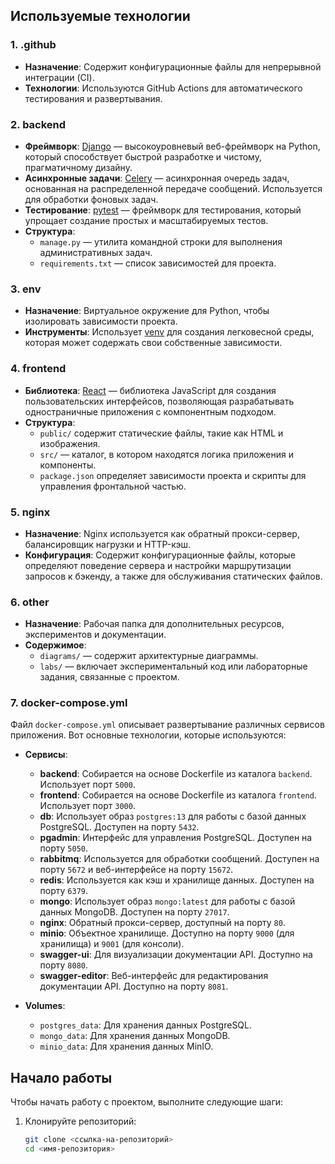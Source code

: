 
## Используемые технологии





### 1. **.github**
- **Назначение**: Содержит конфигурационные файлы для непрерывной интеграции (CI).
- **Технологии**: Используются GitHub Actions для автоматического тестирования и развертывания.

### 2. **backend**
- **Фреймворк**: [Django](https://www.djangoproject.com/) — высокоуровневый веб-фреймворк на Python, который способствует быстрой разработке и чистому, прагматичному дизайну.
- **Асинхронные задачи**: [Celery](https://docs.celeryproject.org/en/stable/) — асинхронная очередь задач, основанная на распределенной передаче сообщений. Используется для обработки фоновых задач.
- **Тестирование**: [pytest](https://docs.pytest.org/en/latest/) — фреймворк для тестирования, который упрощает создание простых и масштабируемых тестов.
- **Структура**:
  - `manage.py` — утилита командной строки для выполнения административных задач.
  - `requirements.txt` — список зависимостей для проекта.

### 3. **env**
- **Назначение**: Виртуальное окружение для Python, чтобы изолировать зависимости проекта.
- **Инструменты**: Использует [venv](https://docs.python.org/3/library/venv.html) для создания легковесной среды, которая может содержать свои собственные зависимости.

### 4. **frontend**
- **Библиотека**: [React](https://reactjs.org/) — библиотека JavaScript для создания пользовательских интерфейсов, позволяющая разрабатывать одностраничные приложения с компонентным подходом.
- **Структура**:
  - `public/` содержит статические файлы, такие как HTML и изображения.
  - `src/` — каталог, в котором находятся логика приложения и компоненты.
  - `package.json` определяет зависимости проекта и скрипты для управления фронтальной частью.

### 5. **nginx**
- **Назначение**: Nginx используется как обратный прокси-сервер, балансировщик нагрузки и HTTP-кэш.
- **Конфигурация**: Содержит конфигурационные файлы, которые определяют поведение сервера и настройки маршрутизации запросов к бэкенду, а также для обслуживания статических файлов.

### 6. **other**
- **Назначение**: Рабочая папка для дополнительных ресурсов, экспериментов и документации.
- **Содержимое**:
  - `diagrams/` — содержит архитектурные диаграммы.
  - `labs/` — включает экспериментальный код или лабораторные задания, связанные с проектом.

### 7. **docker-compose.yml**
Файл `docker-compose.yml` описывает развертывание различных сервисов приложения. Вот основные технологии, которые используются:

- **Сервисы**:
  - **backend**: Собирается на основе Dockerfile из каталога `backend`. Использует порт `5000`.
  - **frontend**: Собирается на основе Dockerfile из каталога `frontend`. Использует порт `3000`.
  - **db**: Использует образ `postgres:13` для работы с базой данных PostgreSQL. Доступен на порту `5432`.
  - **pgadmin**: Интерфейс для управления PostgreSQL. Доступен на порту `5050`.
  - **rabbitmq**: Используется для обработки сообщений. Доступен на порту `5672` и веб-интерфейсе на порту `15672`.
  - **redis**: Используется как кэш и хранилище данных. Доступен на порту `6379`.
  - **mongo**: Использует образ `mongo:latest` для работы с базой данных MongoDB. Доступен на порту `27017`.
  - **nginx**: Обратный прокси-сервер, доступный на порту `80`.
  - **minio**: Объектное хранилище. Доступно на порту `9000` (для хранилища) и `9001` (для консоли).
  - **swagger-ui**: Для визуализации документации API. Доступно на порту `8080`.
  - **swagger-editor**: Веб-интерфейс для редактирования документации API. Доступно на порту `8081`.

- **Volumes**: 
  - `postgres_data`: Для хранения данных PostgreSQL.
  - `mongo_data`: Для хранения данных MongoDB.
  - `minio_data`: Для хранения данных MinIO.

## Начало работы

Чтобы начать работу с проектом, выполните следующие шаги:

1. Клонируйте репозиторий:
   ```bash
   git clone <ссылка-на-репозиторий>
   cd <имя-репозитория>
   
